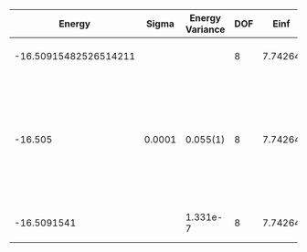 | Energy                | Sigma  | Energy Variance | DOF | Einf    | Method                                                       | Data Repository                    |
|-----------------------|--------|-----------------|-----|---------|--------------------------------------------------------------|------------------------------------|
| -16.50915482526514211 |        |                 | 8   | 7.74264 | Lanczos (Quspin + Scipy)                                     | https://weinbe58.github.io/QuSpin/ |
| -16.505               | 0.0001 | 0.055(1)        | 8   | 7.74264 | VMC Hidden Fermion Determinant State Ansatz (N_hidden = 8. Single hidden layer fully connected net with alpha = 32) |                                    |
| -16.5091541           |        | 1.331e-7        | 8   | 7.74264 | DMRG (MaxBondDim ~3200)                                      |                                    |
